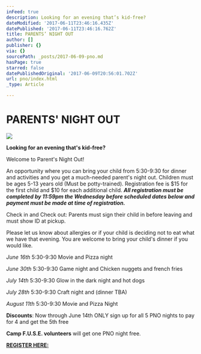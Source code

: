 ```yaml
---
inFeed: true
description: Looking for an evening that’s kid-free?
dateModified: '2017-06-11T23:46:16.435Z'
datePublished: '2017-06-11T23:46:16.762Z'
title: PARENTS’ NIGHT OUT
author: []
publisher: {}
via: {}
sourcePath: _posts/2017-06-09-pno.md
hasPage: true
starred: false
datePublishedOriginal: '2017-06-09T20:56:01.702Z'
url: pno/index.html
_type: Article

---
```

# PARENTS' NIGHT OUT
![](https://the-grid-user-content.s3-us-west-2.amazonaws.com/77ec01db-f655-4e84-9a06-071c02ba72c9.jpg)

**Looking for an evening that's kid-free?**

Welcome to Parent's Night Out!

An opportunity where you can bring your child from 5:30-9:30 for dinner and activities and you get a much-needed parent's night out. Children must be ages 5-13 years old (Must be potty-trained). Registration fee is $15 for the first child and $10 for each additional child. _**All registration must be completed by 11:59pm the Wednesday before scheduled dates below and payment must be made at time of registration.**_

Check in and Check out: Parents must sign their child in before leaving and must show ID at pickup.

Please let us know about allergies or if your child is deciding not to eat what we have that evening. You are welcome to bring your child's dinner if you would like.

_June 16th_ 5:30-9:30 Movie and Pizza night

_June 30th_ 5:30-9:30 Game night and Chicken nuggets and french fries

_July 14th_ 5:30-9:30 Glow in the dark night and hot dogs

_July 28th_ 5:30-9:30 Craft night and (dinner TBA)

_August 11th_ 5:30-9:30 Movie and Pizza Night

**Discounts**: Now through June 14th ONLY sign up for all 5 PNO nights to pay for 4 and get the 5th free

**Camp F.U.S.E. volunteers** will get one PNO night free.

**[REGISTER HERE:][0]**

[0]: https://renovationcommunity.easytitheplus.com/external/form/1a9ad251-bce7-4d15-b012-e3c85712e3fe